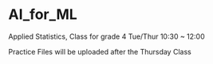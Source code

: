 # AI_for_ML

Applied Statistics, Class for grade 4
Tue/Thur 10:30 ~ 12:00

Practice Files will be uploaded after the Thursday Class

